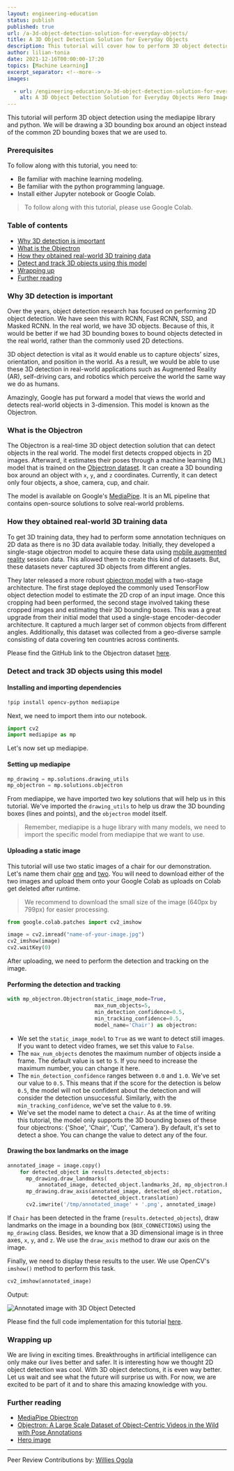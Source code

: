 ```yaml
---
layout: engineering-education
status: publish
published: true
url: /a-3d-object-detection-solution-for-everyday-objects/
title: A 3D Object Detection Solution for Everyday Objects
description: This tutorial will cover how to perform 3D object detection using the mediapipe library and python and draw 3D bounding box around the objects.
author: lilian-tonia
date: 2021-12-16T00:00:00-17:20
topics: [Machine Learning]
excerpt_separator: <!--more-->
images:

  - url: /engineering-education/a-3d-object-detection-solution-for-everyday-objects/hero.png
    alt: A 3D Object Detection Solution for Everyday Objects Hero Image
---
```

This tutorial will perform 3D object detection using the mediapipe library and python. We will be drawing a 3D bounding box around an object instead of the common 2D bounding boxes that we are used to.
<!--more-->

### Prerequisites
To follow along with this tutorial, you need to:
- Be familiar with machine learning modeling.
- Be familiar with the python programming language.
- Install either Jupyter notebook or Google Colab.
> To follow along with this tutorial, please use Google Colab.

### Table of contents
- [Why 3D detection is important](#why-3d-detection-is-important)
- [What is the Objectron](#what-is-the-objectron)
- [How they obtained real-world 3D training data](#how-they-obtained-real-world-3d-training-data)
- [Detect and track 3D objects using this model](#detect-and-track-3d-objects-using-this-model)
- [Wrapping up](#wrapping-up)
- [Further reading](#further-reading)

### Why 3D detection is important
Over the years, object detection research has focused on performing 2D object detection. We have seen this with RCNN, Fast RCNN, SSD, and Masked RCNN. In the real world, we have 3D objects. Because of this, it would be better if we had 3D bounding boxes to bound objects detected in the real world, rather than the commonly used 2D detections. 

3D object detection is vital as it would enable us to capture objects’ sizes, orientation, and position in the world. As a result, we would be able to use these 3D detection in real-world applications such as Augmented Reality (AR), self-driving cars, and robotics which perceive the world the same way we do as humans.

Amazingly, Google has put forward a model that views the world and detects real-world objects in 3-dimension. This model is known as the Objectron.

### What is the Objectron
The Objectron is a real-time 3D object detection solution that can detect objects in the real world. The model first detects cropped objects in 2D images. Afterward, it estimates their poses through a machine learning (ML) model that is trained on the [Objectron dataset](https://github.com/google-research-datasets/Objectron). It can create a 3D bounding box around an object with `x`, `y`, and `z` coordinates. Currently, it can detect only four objects, a shoe, camera, cup, and chair.

The model is available on Google's [MediaPipe](https://google.github.io/mediapipe/solutions/objectron). It is an ML pipeline that contains open-source solutions to solve real-world problems. 

### How they obtained real-world 3D training data
To get 3D training data, they had to perform some annotation techniques on 2D data as there is no 3D data available today. Initially, they developed a single-stage objectron model to acquire these data using [mobile augmented reality](https://ai.googleblog.com/2020/03/real-time-3d-object-detection-on-mobile.html) session data. This allowed them to create this kind of datasets. But, these datasets never captured 3D objects from different angles. 

They later released a more robust [objectron model](https://ai.googleblog.com/2020/11/announcing-objectron-dataset.html) with a two-stage architecture. The first stage deployed the commonly used TensorFlow object detection model to estimate the 2D crop of an input image. Once this cropping had been performed, the second stage involved taking these cropped images and estimating their 3D bounding boxes. This was a great upgrade from their initial model that used a single-stage encoder-decoder architecture. It captured a much larger set of common objects from different angles. Additionally, this dataset was collected from a geo-diverse sample consisting of data covering ten countries across continents.

Please find the GitHub link to the Objectron dataset [here](https://github.com/google-research-datasets/Objectron).

### Detect and track 3D objects using this model

#### Installing and importing dependencies

```bash
!pip install opencv-python mediapipe
```
Next, we need to import them into our notebook.

```python
import cv2
import mediapipe as mp
```
Let's now set up mediapipe.

#### Setting up mediapipe

```python
mp_drawing = mp.solutions.drawing_utils
mp_objectron = mp.solutions.objectron
```

From mediapipe, we have imported two key solutions that will help us in this tutorial. We've imported the `drawing_utils` to help us draw the 3D bounding boxes (lines and points), and the `objectron` model itself. 
> Remember, mediapipe is a huge library with many models, we need to import the specific model from mediapipe that we want to use.

#### Uploading a static image
This tutorial will use two static images of a chair for our demonstration. Let's name them chair [one](https://unsplash.com/photos/kvmdsTrGOBM) and [two](https://unsplash.com/photos/NBJ0BBqvdNM). You will need to download either of the two images and upload them onto your Google Colab as uploads on Colab get deleted after runtime.

> We recommend to download the small size of the image (640px by 799px) for easier processing. 

```python
from google.colab.patches import cv2_imshow

image = cv2.imread("name-of-your-image.jpg") 
cv2_imshow(image)
cv2.waitKey(0)
```
After uploading, we need to perform the detection and tracking on the image.

#### Performing the detection and tracking

```python
with mp_objectron.Objectron(static_image_mode=True,
                            max_num_objects=5,
                            min_detection_confidence=0.5,
                            min_tracking_confidence=0.5,
                            model_name='Chair') as objectron:
```

- We set the `static_image_model` to `True` as we want to detect still images. If you want to detect video frames, we set this value to `False`.
- The `max_num_objects` denotes the maximum number of objects inside a frame. The default value is set to `5`. If you need to increase the maximum number, you can change it here.
- The `min_detection_confidence` ranges between `0.0` and `1.0`. We've set our value to `0.5`. This means that if the score for the detection is below `0.5`, the model will not be confident about the detection and will consider the detection unsuccessful. Similarly, with the `min_tracking_confidence`, we've set the value to `0.99`.
- We've set the model name to detect a `Chair`. As at the time of writing this tutorial, the model only supports the 3D bounding boxes of these four objectrons: {'Shoe', 'Chair', 'Cup', 'Camera'}. By default, it's set to detect a shoe. You can change the value to detect any of the four. 

#### Drawing the box landmarks on the image

```python
annotated_image = image.copy()
    for detected_object in results.detected_objects:
      mp_drawing.draw_landmarks(
          annotated_image, detected_object.landmarks_2d, mp_objectron.BOX_CONNECTIONS)
      mp_drawing.draw_axis(annotated_image, detected_object.rotation,
                           detected_object.translation)
      cv2.imwrite('/tmp/annotated_image' + '.png', annotated_image)
```
If `Chair` has been detected in the frame (`results.detected_objects`), draw landmarks on the image in a bounding box (`BOX_CONNECTIONS`) using the `mp_drawing` class. Besides, we know that a 3D dimensional image is in three axes, `x`, `y`, and `z`. We use the `draw_axis` method to draw our axis on the image.

Finally, we need to display these results to the user. We use OpenCV's `imshow()` method to perform this task. 

```python
cv2_imshow(annotated_image)
```
Output:

![Annotated image with 3D Object Detected](/engineering-education/a-3d-object-detection-solution-for-everyday-objects/annotated-image.png)

Please find the full code implementation for this tutorial [here](https://colab.research.google.com/drive/1BClS6Uu5XaU940cfwo-cuCKmlsXyCGx5?usp=sharing).

### Wrapping up
We are living in exciting times. Breakthroughs in artificial intelligence can only make our lives better and safer. It is interesting how we thought 2D object detection was cool. With 3D object detections, it is even way better. Let us wait and see what the future will surprise us with. For now, we are excited to be part of it and to share this amazing knowledge with you.  

### Further reading
- [MediaPipe Objectron](https://google.github.io/mediapipe/solutions/objectron)
- [Objectron: A Large Scale Dataset of Object-Centric Videos in the Wild with Pose Annotations](https://arxiv.org/pdf/2012.09988.pdf)
- [Hero image](https://unsplash.com/@sebastiansvenson?utm_source=unsplash&utm_medium=referral&utm_content=creditCopyText)

---
Peer Review Contributions by: [Willies Ogola](/engineering-education/authors/willies-ogola/)
